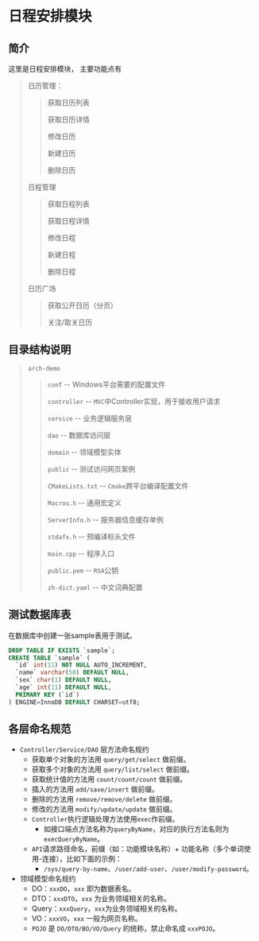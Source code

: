 # 日程安排模块

## 简介
这里是日程安排模块，
主要功能点有
> 日历管理：
>> 获取日历列表
>> 
>> 获取日历详情
>>
>> 修改日历
>>
>> 新建日历
>>
>> 删除日历
>>
> 日程管理
>> 获取日程列表
>> 
>> 获取日程详情
>>
>> 修改日程
>>
>> 新建日程
>>
>> 删除日程
>>
> 日历广场
>> 获取公开日历（分页）
>>
>> 关注/取关日历


## 目录结构说明
> `arch-demo`
>
> > `conf` -- Windows平台需要的配置文件
> >
> > `controller` -- `MVC`中Controller实现，用于接收用户请求
> >
> > `service` -- 业务逻辑服务层
> >
> > `dao` -- 数据库访问层
> >
> > `domain`  -- 领域模型实体
> >
> > `public` -- 测试访问网页案例
> >
> > `CMakeLists.txt` -- `Cmake`跨平台编译配置文件
> >
> > `Macros.h` -- 通用宏定义
> >
> > `ServerInfo.h` -- 服务器信息缓存单例
> >
> > `stdafx.h` -- 预编译标头文件
> >
> > `main.cpp` -- 程序入口
> >
> > `public.pem` -- `RSA`公钥
> >
> > `zh-dict.yaml` -- 中文词典配置

## 测试数据库表

在数据库中创建一张sample表用于测试。

```sql
DROP TABLE IF EXISTS `sample`;
CREATE TABLE `sample` (
  `id` int(11) NOT NULL AUTO_INCREMENT,
  `name` varchar(50) DEFAULT NULL,
  `sex` char(1) DEFAULT NULL,
  `age` int(11) DEFAULT NULL,
  PRIMARY KEY (`id`)
) ENGINE=InnoDB DEFAULT CHARSET=utf8;
```

## 各层命名规范

- `Controller/Service/DAO` 层方法命名规约
  - 获取单个对象的方法用 `query/get/select` 做前缀。
  - 获取多个对象的方法用 `query/list/select` 做前缀。
  - 获取统计值的方法用 `count/count/count` 做前缀。
  - 插入的方法用 `add/save/insert` 做前缀。
  - 删除的方法用 `remove/remove/delete` 做前缀。
  - 修改的方法用 `modify/update/update` 做前缀。
  - `Controller`执行逻辑处理方法使用`exec`作前缀。
    - 如接口端点方法名称为`queryByName`，对应的执行方法名则为`execQueryByName`。
  - `API`请求路径命名，前缀（如：功能模块名称）+ 功能名称（多个单词使用-连接），比如下面的示例：
    - `/sys/query-by-name`、`/user/add-user`、`/user/modify-password`。
- 领域模型命名规约
  - DO：`xxxDO`，`xxx` 即为数据表名。
  - DTO：`xxxDTO`，`xxx` 为业务领域相关的名称。
  - Query：`xxxQuery`，`xxx`为业务领域相关的名称。
  - VO：`xxxVO`，`xxx` 一般为网页名称。
  - `POJO` 是 `DO/DTO/BO/VO/Query` 的统称，禁止命名成 `xxxPOJO`。